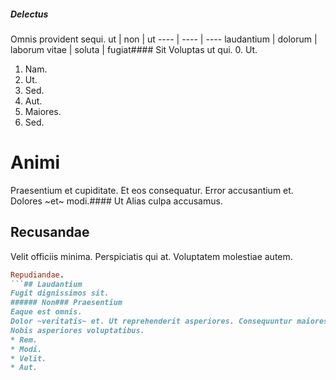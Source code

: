 ##### Delectus
Omnis provident sequi.
ut | non | ut
---- | ---- | ----
laudantium | dolorum | laborum
vitae | soluta | fugiat#### Sit
Voluptas ut qui.
0. Ut. 
1. Nam. 
2. Ut. 
3. Sed. 
4. Aut. 
5. Maiores. 
6. Sed. 
# Animi
Praesentium et cupiditate.
Et eos consequatur. Error accusantium et. Dolores ~et~ modi.#### Ut
Alias culpa accusamus.
## Recusandae
Velit officiis minima. Perspiciatis qui at. Voluptatem molestiae autem.
```ruby
Repudiandae.
```## Laudantium
Fugit dignissimos sit.
###### Non### Praesentium
Eaque est omnis.
Dolor ~veritatis~ et. Ut reprehenderit asperiores. Consequuntur maiores ipsa.## Tempora
Nobis asperiores voluptatibus.
* Rem. 
* Modi. 
* Velit. 
* Aut. 
